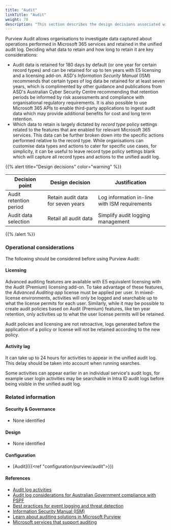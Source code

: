 ```yaml
---
title: "Audit"
linkTitle: "Audit"
weight: 70
description: "This section describes the design decisions associated with Audit with Microsoft Purview for system(s) built using ASD's Blueprint for Secure Cloud."
---
```


Purview Audit allows organisations to investigate data captured about operations performed in Microsoft 365 services and retained in the unified audit log. Deciding what data to retain and how long to retain it are key considerations:

* Audit data is retained for 180 days by default (or one year for certain record types) and can be retained for up to ten years with E5 licensing and a licensing add-on. ASD's *Information Security Manual* (ISM) recommends that certain types of log data be retained for at least seven years, which is complimented by other guidance and publications from ASD's Australian Cyber Security Centre recommending that retention periods be informed by risk assessments and compliance with organisational regulatory requirements. It is also possible to use Microsoft 365 APIs to enable third-party applications to ingest audit data which may provide additional benefits for cost and long term retention.
* Which data to retain is largely dictated by *record type* policy settings related to the features that are enabled for relevant Microsoft 365 services. This data can be further broken down into the specific actions performed relative to the record type. While organisations can customise data types and actions to cater for specific use cases, for simplicity, it can be useful to leave record type policy settings blank which will capture all record types and actions to the unified audit log.

{{% alert title="Design decisions" color="warning" %}}

| Decision point         | Design decision                   | Justification                                 |
| ---------------------- | --------------------------------- | --------------------------------------------- |
| Audit retention period | Retain audit data for seven years | Log information in-line with ISM requirements |
| Audit data selection   | Retail all audit data             | Simplify audit logging management             |

{{% /alert %}}

### Operational considerations

The following should be considered before using Purview Audit:

#### Licensing

Advanced auditing features are available with E5 equivalent licensing with the Audit (Premium) licensing add-on. To take advantage of these features, the *Advanced Auditing app* license must be applied per user. In mixed-license environments, activities will only be logged and searchable up to what the license permits for each user. Similarly, while it may be possible to create audit policies based on Audit (Premium) features, like ten year retention, only activities up to what the user license permits will be retained.

Audit policies and licensing are not retroactive, logs generated before the application of a policy or license will not be retained according to the new policy.

#### Activity lag

It can take up to 24 hours for activities to appear in the unified audit log. This delay should be taken into account when running searches.

Some activities can appear earlier in an individual service's audit logs, for example user login activities may be searchable in Intra ID audit logs before being visible in the unified audit log.

### Related information

#### Security & Governance

* None identified

#### Design

* None identified

#### Configuration

* [Audit]({{<ref "configuration/purview/audit">}})

#### References

* [Audit log activities](https://learn.microsoft.com/en-au/purview/audit-log-activities)
* [Audit log considerations for Australian Government compliance with PSPF](https://learn.microsoft.com/en-au/compliance/anz/pspf-audit-log)
* [Best practices for event logging and threat detection](https://www.cyber.gov.au/resources-business-and-government/maintaining-devices-and-systems/system-hardening-and-administration/system-monitoring/best-practices-event-logging-threat-detection)
* [Information Security Manual (ISM)](https://www.cyber.gov.au/resources-business-and-government/essential-cyber-security/ism)
* [Learn about auditing solutions in Microsoft Purview](https://learn.microsoft.com/en-au/purview/audit-solutions-overview)
* [Microsoft services that support auditing](https://learn.microsoft.com/en-au/purview/audit-supported-services)
